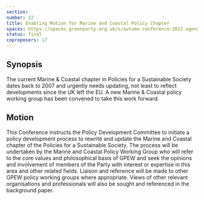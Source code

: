 ```yaml
---
section:
number: 22
title: Enabling Motion for Marine and Coastal Policy Chapter
spaces: https://spaces.greenparty.org.uk/s/autumn-conference-2022-agenda-forum/?contentId=100485
status: final
coproposers: 17
---
```

## Synopsis
The current Marine & Coastal chapter in Policies for a Sustainable Society dates back to 2007 and urgently needs updating, not least to reflect developments since the UK left the EU. A new Marine & Coastal policy working group has been convened to take this work forward.

## Motion
This Conference instructs the Policy Development Committee to initiate a policy development process to rewrite and update the Marine and Coastal chapter of the Policies for a Sustainable Society. The process will be undertaken by the Marine and Coastal Policy Working Group who will refer to the core values and philosophical basis of GPEW and seek the opinions and involvement of members of the Party with interest or expertise in this area and other related fields. Liaison and reference will be made to other GPEW policy working groups where appropriate. Views of other relevant organisations and professionals will also be sought and referenced in the background paper.
